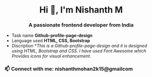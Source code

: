 <h1 align="center">Hi 👋, I'm Nishanth M</h1>
<h3 align="center">A passionate frontend developer from India</h3>

-  Task name **Github-profile-page-design**
-  Language used **HTML, CSS, Bootstrap**
-  Discription **This is a Github-profile-page-design and it is designed using HTML, Bootstrap and CSS. I have used Font Awesome which Provides icons for visual enhancement.*
  
<h3 align="left">📫 Connect with me: nishanthmohan2k15@gmailcom</h3>
<p align="left">
</p>
